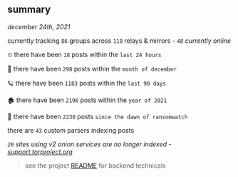 
## summary
_december 24th, 2021_

currently tracking `86` groups across `118` relays & mirrors - _`48` currently online_

⏲ there have been `18` posts within the `last 24 hours`

🦈 there have been `298` posts within the `month of december`

🪐 there have been `1183` posts within the `last 90 days`

🏚 there have been `2196` posts within the `year of 2021`

🦕 there have been `2230` posts `since the dawn of ransomwatch`

there are `43` custom parsers indexing posts

_`20` sites using v2 onion services are no longer indexed - [support.torproject.org](https://support.torproject.org/onionservices/v2-deprecation/)_

> see the project [README](https://github.com/thetanz/ransomwatch#ransomwatch--) for backend technicals
